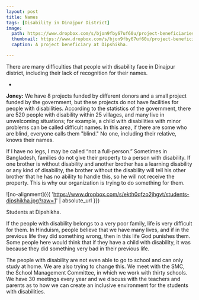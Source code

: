 ```yaml
---
layout: post
title: Names
tags: [Disability in Dinajpur District]
image:
  path: https://www.dropbox.com/s/bjon9fby67uf60u/project-beneficiaries-dipshikha.jpg?raw=1
  thumbnail: https://www.dropbox.com/s/bjon9fby67uf60u/project-beneficiaries-dipshikha.jpg?raw=1
  caption: A project beneficiary at Dipshikha.

---
```


There are many difficulties that people with disability face in Dinajpur district, including their lack of recognition for their names. 

<!--more-->

-

**Joney:** We have 8 projects funded by different donors and a small project funded by the government, but these projects do not have facilities for people with disabilities. According to the statistics of the government, there are 520 people with disability within 25 villages, and many live in unwelcoming situations; for example, a child with disabilities with minor problems can be called difficult names. In this area, if there are some who are blind, everyone calls them "blind." No one, including their relative, knows their names. 

If I have no legs, I may be called “not a full-person.” Sometimes in Bangladesh, families do not give their property to a person with disability. If one brother is without disability and another brother has a learning disability or any kind of disability, the brother without the disability will tell his other brother that he has no ability to handle this, so he will not receive the property. This is why our organization is trying to do something for them.

![no-alignment]({{ 'https://www.dropbox.com/s/ekth0qfzo2jhgvt/students-dipshikha.jpg?raw=1' | absolute_url }})
  <figcaption>Students at Dipshikha.</figcaption>

If the people with disability belongs to a very poor family, life is very difficult for them. In Hinduism, people believe that we have many lives, and if in the previous life they did something wrong, then in this life God punishes them. Some people here would think that if they have a child with disability, it was because they did something very bad in their previous life. 

The people with disability are not even able to go to school and can only study at home. We are also trying to change this. We meet with the SMC, the School Management Committee, in which we work with thirty schools. We have 30 meetings every year and we discuss with the teachers and parents as to how we can create an inclusive environment for the students with disabilities. 
